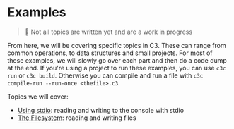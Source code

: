 # Examples

> 🚧 Not all topics are written yet and are a work in progress

From here, we will be covering specific topics in C3. These can range from common operations, to data structures and small projects. For most of these examples, we will slowly go over each part and then do a code dump at the end. If you're using a project to run these examples, you can use `c3c run` or `c3c build`. Otherwise you can compile and run a file with `c3c compile-run --run-once <thefile>.c3`.

Topics we will cover:
- [Using stdio](): reading and writing to the console with stdio
- [The Filesystem](): reading and writing files